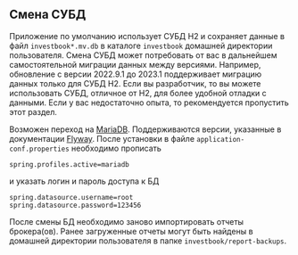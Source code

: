 ## Смена СУБД
Приложение по умолчанию использует СУБД H2 и сохраняет данные в файл `investbook*.mv.db` в каталоге `investbook` домашней
директории пользователя. Смена СУБД может потребовать от вас в дальнейшем самостоятельной миграции данных между версиями.
Например, обновление с версии 2022.9.1 до 2023.1 поддерживает миграцию данных только для СУБД H2.
Если вы разработчик, то вы можете использовать СУБД, отличное от H2, для более удобной отладки с данными.
Если у вас недостаточно опыта, то рекомендуется пропустить этот раздел.

Возможен переход на [MariaDB](https://downloads.mariadb.org/).
Поддерживаются версии, указанные в документации [Flyway](https://documentation.red-gate.com/fd/mariadb-184127600.html).
После установки в файле `application-conf.properties` необходимо прописать
```
spring.profiles.active=mariadb
```
и указать логин и пароль доступа к БД
```
spring.datasource.username=root
spring.datasource.password=123456
```
После смены БД необходимо заново импортировать отчеты брокера(ов). Ранее загруженные отчеты могут быть найдены в домашней директории
пользователя в папке `investbook/report-backups`.